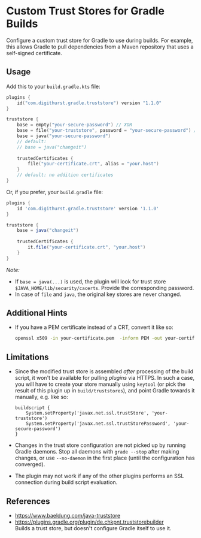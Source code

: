 # Custom Trust Stores for Gradle Builds

<!-- TODO: make this work
[
  ![Gradle Plugin Portal](https://img.shields.io/maven-metadata/v/https/plugins.gradle.org/m2/com/digithurst/gradle/com.digithurst.gradle.truststore/maven-metadata.xml.svg?label=gradle%20plugin)
](https://plugins.gradle.org/plugin/com.digithurst.gradle.truststore)
-->

Configure a custom trust store for Gradle to use during builds.
For example, this allows Gradle to pull dependencies from a Maven
repository that uses a self-signed certificate.

## Usage

Add this to your `build.gradle.kts` file:

```kotlin
plugins {
    id("com.digithurst.gradle.truststore") version "1.1.0"
}

truststore {
    base = empty("your-secure-password") // XOR
    base = file("your-truststore", password = "your-secure-password") // XOR
    base = java("your-secure-password")
    // default: 
    // base = java("changeit")
    
    trustedCertificates {
        file("your-certificate.crt", alias = "your.host")
    }
    // default: no addition certificates
}
```

Or, if you prefer, your `build.gradle` file:

```groovy
plugins {
    id 'com.digithurst.gradle.truststore' version '1.1.0'
}

truststore {
    base = java("changeit")
    
    trustedCertificates {
        it.file("your-certificate.crt", "your.host")
    }
}

```

_Note:_ 

 * If `base = java(...)` is used, the plugin will look for trust store 
   `$JAVA_HOME/lib/security/cacerts`. Provide the corresponding password.
 * In case of `file` and `java`, the original key stores are never changed.


## Additional Hints

 * If you have a PEM certificate instead of a CRT, convert it like so:
 
    ```bash
    openssl x509 -in your-certificate.pem  -inform PEM -out your-certificate.crt
    ```
    
## Limitations

<!-- TODO: investigate -->

 * Since the modified trust store is assembled _after_ processing of
   the build script, it won't be available for pulling _plugins_ via 
   HTTPS. In such a case, you will have to create your store manually
   using `keytool` (or pick the result of this plugin up in 
   `build/truststores`), and point Gradle towards it manually, 
   e.g. like so:
   
   ```groove
   buildscript {
       System.setProperty('javax.net.ssl.trustStore', 'your-truststore')
       System.setProperty('javax.net.ssl.trustStorePassword', 'your-secure-password')
   }
   ```
 * Changes in the trust store configuration are not picked up by running
   Gradle daemons. Stop all daemons with `grade --stop` after making
   changes, or use `--no-daemon` in the first place (until the configuration
   has converged).
 * The plugin may not work if any of the other plugins performs an SSL connection
   during build script evaluation.

## References

 * https://www.baeldung.com/java-truststore
 * https://plugins.gradle.org/plugin/de.chkpnt.truststorebuilder  
   Builds a trust store, but doesn't configure Gradle itself to use it.